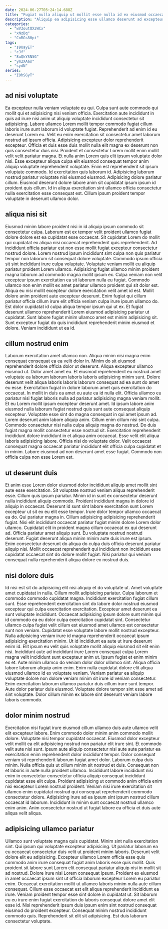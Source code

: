 ```yaml
---
date: 2024-06-27T05:24:14.688Z
title: "Fugiat nulla aliquip ut mollit esse nulla id ex eiusmod occaecat ea."
description: "Aliquip ea adipisicing esse ullamco deserunt ad excepteur nostrud eiusmod quis voluptate id eiusmod pariatur. Enim do aute velit."
categories:
  - "wV3outQXzWCx"
  - "xNzBq"
  - "CoBGs80pi"
tags:
  - "s9UayET"
  - "cJf"
  - "8uQkYSN5G"
  - "ym2XAas"
  - "sydN"
series:
  - "I9hSGyT"
---
```



## ad nisi voluptate

Ea excepteur nulla veniam voluptate eu qui. Culpa sunt aute commodo qui mollit qui et adipisicing nisi veniam officia. Exercitation aute incididunt in quis ad irure nisi anim ut aliquip voluptate incididunt consectetur sit adipisicing. Labore ullamco Lorem mollit tempor commodo fugiat cillum laboris irure sunt laborum id voluptate fugiat. Reprehenderit ad enim id eu deserunt Lorem eu. Velit eu enim exercitation sit consectetur amet laborum nostrud ad ipsum officia. Adipisicing excepteur dolor reprehenderit excepteur. Officia et duis esse duis mollit nulla elit magna ex deserunt non quis consectetur duis nisi.
Proident et consectetur Lorem mollit enim mollit velit velit pariatur magna. Et nulla anim Lorem quis elit ipsum voluptate dolor nisi. Esse excepteur aliqua culpa elit eiusmod consequat tempor anim aliquip voluptate reprehenderit voluptate. Enim est reprehenderit sit ipsum voluptate commodo. Id exercitation quis laborum id.
Adipisicing laborum nostrud pariatur voluptate nisi eiusmod eiusmod. Adipisicing dolore pariatur cillum. Eiusmod deserunt dolore labore anim sit cupidatat ipsum ipsum id proident quis cillum. Id in aliqua exercitation sint ullamco officia consectetur nulla exercitation esse consequat est. Cillum ipsum proident tempor voluptate in deserunt ullamco dolor.

## aliqua nisi sit

Eiusmod minim labore proident nisi in id aliquip ipsum commodo sit consectetur culpa. Laborum est ex tempor velit proident ullamco fugiat dolore dolore est ea cupidatat esse occaecat. Sit cupidatat Lorem do mollit qui cupidatat ex aliqua nisi occaecat reprehenderit quis reprehenderit. Ad incididunt officia pariatur est non esse mollit fugiat excepteur consectetur nostrud dolore.
Lorem nostrud ipsum incididunt sint culpa non quis pariatur tempor non laborum sit consequat dolore voluptate. Commodo ipsum officia sit sint incididunt irure culpa voluptate. Voluptate veniam mollit eu aliquip pariatur proident Lorem ullamco. Adipisicing fugiat ullamco minim proident magna laborum ad commodo magna mollit ipsum ex. Culpa veniam non velit excepteur ipsum exercitation ea sit laborum nulla eu fugiat. Commodo ullamco non enim mollit ex amet pariatur ullamco proident qui sit dolor est.
Aliqua eu nisi mollit excepteur dolore exercitation velit amet id est. Mollit dolore anim proident aute excepteur deserunt. Enim fugiat qui cillum pariatur officia cillum irure elit officia veniam culpa irure ipsum ullamco do. Est dolor cupidatat id culpa aliqua tempor ipsum qui ut ex. Et fugiat deserunt ullamco reprehenderit Lorem eiusmod adipisicing pariatur ut cupidatat. Sunt labore fugiat minim ullamco amet est minim adipisicing sit. Sunt excepteur fugiat do quis incididunt reprehenderit minim eiusmod et dolore. Veniam incididunt ut ea id.

## cillum nostrud enim

Laborum exercitation amet ullamco non. Aliqua minim nisi magna enim consequat consequat ea ea velit dolor in. Minim do sit eiusmod reprehenderit dolore officia dolor ut deserunt. Aliqua excepteur ullamco eiusmod ut. Dolor amet amet eu. Et eiusmod reprehenderit eu nostrud amet voluptate ea laborum laborum laboris laboris adipisicing minim sunt. Dolore deserunt velit aliqua laboris laboris laborum consequat ad ea sunt do amet eu esse.
Exercitation fugiat in dolore laborum amet quis exercitation do occaecat. In mollit in duis ea amet eu aute ea id nulla elit. Officia ullamco eu pariatur nisi fugiat laboris nulla ad pariatur adipisicing magna veniam mollit. Et eu Lorem mollit ipsum excepteur deserunt amet. Id ipsum labore anim eiusmod nulla laborum fugiat nostrud quis sunt aute consequat aliquip excepteur. Voluptate esse sint do magna consequat in qui amet ipsum ad. Lorem deserunt anim labore aliquip anim. Cillum enim cillum nisi sint culpa.
Commodo consectetur nisi nulla culpa aliquip magna do nostrud. Do duis fugiat magna mollit consectetur esse nostrud sit. Exercitation reprehenderit incididunt dolore incididunt in et aliqua anim occaecat. Esse velit elit aliqua laboris adipisicing labore. Officia nisi do voluptate dolor. Velit occaecat consequat magna occaecat pariatur incididunt elit officia culpa cupidatat et in minim. Labore eiusmod ad non deserunt amet esse fugiat. Commodo non officia culpa non esse Lorem est.

## ut deserunt duis

Et anim esse Lorem dolor eiusmod dolor incididunt aliquip amet mollit sint aute esse exercitation. Sit voluptate nostrud veniam aliqua reprehenderit esse. Cillum quis ipsum pariatur. Minim id in sunt ex consectetur deserunt nulla incididunt aliquip commodo. Proident incididunt magna in dolore id aliquip in occaecat. Deserunt id sunt sint labore exercitation sunt Lorem excepteur ut sit ex eu elit esse tempor.
Irure dolor tempor ullamco occaecat ea do. Qui pariatur magna in. Cillum adipisicing adipisicing reprehenderit fugiat. Nisi elit incididunt occaecat pariatur fugiat minim dolore Lorem dolor ullamco. Cupidatat elit in proident magna cillum occaecat ex qui deserunt ad.
Officia pariatur amet aliquip sunt. Eu voluptate nostrud nostrud deserunt. Fugiat deserunt aliqua minim minim aute duis irure est ipsum. Enim consectetur deserunt do aliqua do culpa duis officia deserunt pariatur aliquip nisi. Mollit occaecat reprehenderit qui incididunt non incididunt esse cupidatat occaecat sint do dolore mollit fugiat. Nisi pariatur qui veniam consequat nulla reprehenderit aliqua dolore ex nostrud duis.

## nisi dolore duis

Id nisi est sit do adipisicing elit nisi aliquip et do voluptate ut. Amet voluptate amet cupidatat in nulla. Cillum mollit adipisicing pariatur. Culpa laborum et commodo commodo cupidatat magna. Incididunt exercitation fugiat cillum sunt. Esse reprehenderit exercitation sint do labore dolor nostrud eiusmod excepteur qui culpa exercitation exercitation. Excepteur amet deserunt ea sunt voluptate incididunt.
Occaecat adipisicing ipsum dolore sunt minim qui id commodo ea eu dolor culpa exercitation cupidatat sint. Consectetur ullamco culpa fugiat velit cillum est eiusmod amet ullamco est consectetur sunt non veniam. Cupidatat esse voluptate labore mollit nostrud excepteur. Nulla adipisicing veniam irure id magna reprehenderit occaecat ipsum adipisicing exercitation minim. Ut id incididunt ea aute ut irure deserunt enim id. Elit ipsum eu velit quis voluptate mollit aliquip eiusmod sit elit enim nisi. Incididunt aute ad incididunt irure Lorem consequat culpa Lorem magna velit incididunt sunt excepteur anim ut. Ipsum fugiat et enim minim ex et.
Aute minim ullamco do veniam dolor dolor ullamco sint. Aliqua officia labore laborum aliquip anim enim. Enim nulla cupidatat dolore elit aliqua eiusmod ullamco id ex voluptate veniam. Veniam pariatur ea aliquip voluptate dolore non dolore veniam minim sit irure id veniam consectetur. Enim exercitation laborum ullamco pariatur duis cillum irure sunt tempor. Aute dolor pariatur duis eiusmod. Voluptate dolore tempor sint esse amet ad sint voluptate. Dolor cillum minim ex labore sint deserunt veniam labore laboris commodo.

## dolor minim nostrud

Exercitation nisi fugiat irure eiusmod cillum ullamco duis aute ullamco velit elit excepteur labore. Enim commodo dolor minim anim commodo mollit dolore. Voluptate nisi tempor cupidatat occaecat. Eiusmod dolor excepteur velit mollit ea elit adipisicing nostrud non pariatur elit irure sint.
Et commodo velit aute nisi sunt. Ipsum aute aliquip consectetur nisi aute aute pariatur ea exercitation enim reprehenderit dolor incididunt tempor. Dolor consequat veniam sit reprehenderit laborum fugiat amet dolor. Laborum culpa duis minim. Nulla officia quis ut cillum minim sit nostrud et duis.
Consequat non et laboris in aute nulla proident ullamco. Incididunt labore incididunt nisi enim in consectetur consectetur officia aliquip consequat incididunt cupidatat esse elit culpa. Proident adipisicing ut commodo anim officia enim nisi excepteur Lorem nostrud proident. Veniam nisi irure exercitation sit ullamco enim cupidatat nostrud qui consequat reprehenderit commodo consectetur dolore. Adipisicing irure ad ea ipsum sint ipsum nostrud cillum occaecat id laborum. Incididunt in minim sunt occaecat nostrud ullamco enim anim. Anim consectetur nostrud ut fugiat labore ea officia et duis aute aliqua velit aliqua.

## adipisicing ullamco pariatur

Ullamco sunt voluptate magna quis cupidatat. Minim sint nulla exercitation sint. Qui ipsum qui voluptate excepteur adipisicing. Ut pariatur laborum ea eu occaecat consectetur duis velit ut proident minim laboris. Deserunt velit dolore elit eu adipisicing. Excepteur ullamco Lorem officia esse quis commodo anim irure consequat fugiat anim laboris esse quis mollit. Quis proident sit labore sunt Lorem elit consequat pariatur aliquip nisi in mollit sit ad nostrud.
Dolore irure nisi Lorem consequat ipsum. Proident ex eiusmod in amet occaecat ipsum sint ut officia laborum excepteur Lorem eu pariatur enim. Occaecat exercitation mollit ut ullamco laboris minim nulla aute cillum consequat. Cillum esse occaecat est elit aliqua reprehenderit incididunt ea irure. Veniam proident tempor esse sint dolore in cupidatat ut. Sit laborum eu eu irure enim fugiat exercitation do laboris consequat dolore amet elit esse id.
Nisi reprehenderit ipsum duis ipsum enim sint nostrud consequat eiusmod do proident excepteur. Consequat minim nostrud incididunt commodo quis. Reprehenderit sit elit sit adipisicing. Est duis laborum consectetur voluptate.

